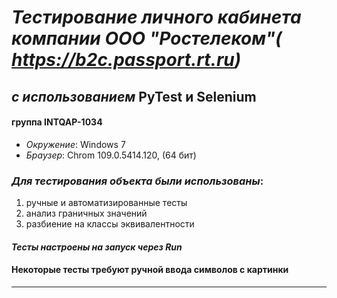 # ***Тестирование личного кабинета компании ООО "Ростелеком"( https://b2c.passport.rt.ru)***
## *с использованием* PyTest и Selenium 
#### группа INTQAP-1034

* *Окружение*: Windows 7
* *Браузер*: Chrom 109.0.5414.120, (64 бит)

### *Для тестирования объекта были использованы*:
1. ручные и автоматизированные тесты
2. анализ граничных значений
3. разбиение на классы эквивалентности

#### *Тесты настроены на запуск через Run* 
#### Некоторые тесты требуют ручной ввода символов с картинки 
---------------------------------------------------------

